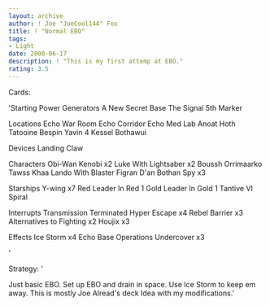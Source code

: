 ```yaml
---
layout: archive
author: ! Joe "JoeCool144" Fox
title: ! "Normal EBO"
tags:
- Light
date: 2000-06-17
description: ! "This is my first attemp at EBO."
rating: 3.5
---
```

Cards: 

'Starting
Power Generators
A New Secret Base
The Signal
5th Marker

Locations
Echo War Room
Echo Corridor
Echo Med Lab
Anoat
Hoth
Tatooine
Bespin
Yavin 4
Kessel
Bothawui

Devices
Landing Claw

Characters
Obi-Wan Kenobi x2
Luke With Lightsaber x2
Boussh
Orrimaarko
Tawss Khaa
Lando With Blaster
Figran D'an
Bothan Spy x3

Starships
Y-wing x7
Red Leader In Red 1
Gold Leader In Gold 1
Tantive VI
Spiral

Interrupts
Transmission Terminated
Hyper Escape x4
Rebel Barrier x3
Alternatives to Fighting x2
Houjix x3

Effects
Ice Storm x4
Echo Base Operations
Undercover x3

'

Strategy: '

Just basic EBO. Set up EBO and drain in space. Use Ice Storm to keep em away. This is mostly Joe Alread's deck Idea with my modifications.'
